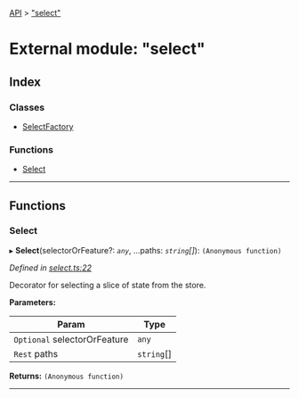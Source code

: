 [API](../README.md) > ["select"](../modules/_select_.md)

# External module: "select"

## Index

### Classes

* [SelectFactory](../classes/_select_.selectfactory.md)

### Functions

* [Select](_select_.md#select)

---

## Functions

<a id="select"></a>

###  Select

▸ **Select**(selectorOrFeature?: *`any`*, ...paths: *`string`[]*): `(Anonymous function)`

*Defined in [select.ts:22](https://github.com/amcdnl/ngxs/blob/4ba1032/packages/store/src/select.ts#L22)*

Decorator for selecting a slice of state from the store.

**Parameters:**

| Param | Type |
| ------ | ------ |
| `Optional` selectorOrFeature | `any` | 
| `Rest` paths | `string`[] | 

**Returns:** `(Anonymous function)`

___

